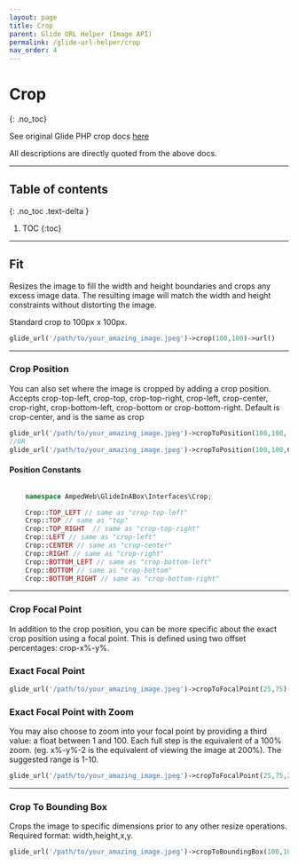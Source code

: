 ```yaml
---
layout: page
title: Crop
parent: Glide URL Helper (Image API)
permalink: /glide-url-helper/crop 
nav_order: 4
---
```


# Crop
{: .no_toc}

See original Glide PHP crop docs [here](https://glide.thephpleague.com/2.0/api/crop/)

All descriptions are directly quoted from the above docs.

---------------------
## Table of contents
{: .no_toc .text-delta }

1. TOC
{:toc}
---


## Fit

Resizes the image to fill the width and height boundaries and crops any excess image data. The resulting image will
match the width and height constraints without distorting the image.

Standard crop to 100px x 100px.

```php 
glide_url('/path/to/your_amazing_image.jpeg')->crop(100,100)->url()
```
----------------------
### Crop Position

You can also set where the image is cropped by adding a crop position. Accepts crop-top-left, crop-top,
crop-top-right, crop-left, crop-center, crop-right, crop-bottom-left, crop-bottom or crop-bottom-right. Default is
crop-center, and is the same as crop

```php 
glide_url('/path/to/your_amazing_image.jpeg')->cropToPosition(100,100,'crop-top-left')->url()
//OR
glide_url('/path/to/your_amazing_image.jpeg')->cropToPosition(100,100,Crop::TOP_LEFT)->url()
```
#### Position Constants
```php

    namespace AmpedWeb\GlideInABox\Interfaces\Crop;

    Crop::TOP_LEFT // same as "crop-top-left"
    Crop::TOP // same as "top"
    Crop::TOP_RIGHT  // same as "crop-top-right"
    Crop::LEFT // same as "crop-left"
    Crop::CENTER // same as "crop-center"
    Crop::RIGHT // same as "crop-right"
    Crop::BOTTOM_LEFT // same as "crop-bottom-left"
    Crop::BOTTOM // same as "crop-bottom"
    Crop::BOTTOM_RIGHT // same as "crop-bottom-right"
```
----------------------
### Crop Focal Point

In addition to the crop position, you can be more specific about the exact crop position using a focal point. This is
defined using two offset percentages: crop-x%-y%.

### Exact Focal Point
```php 
glide_url('/path/to/your_amazing_image.jpeg')->cropToFocalPoint(25,75)->url()
```

### Exact Focal Point with Zoom
You may also choose to zoom into your focal point by providing a third value: a float between 1 and 100. 
Each full step is the equivalent of a 100% zoom. (eg. x%-y%-2 is the equivalent of viewing the image at 200%). The suggested range is 1-10.
```php 
glide_url('/path/to/your_amazing_image.jpeg')->cropToFocalPoint(25,75,2)->url()
```
----------------------
### Crop To Bounding Box
Crops the image to specific dimensions prior to any other resize operations. Required format: width,height,x,y.
```php 
glide_url('/path/to/your_amazing_image.jpeg')->cropToBoundingBox(100,100,915,155)->url()
```
